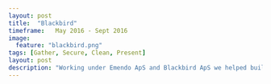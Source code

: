 ```yaml
---
layout: post
title:  "Blackbird"
timeframe:   May 2016 - Sept 2016
image:
  feature: "blackbird.png"
tags: [Gather, Secure, Clean, Present]
layout: post
description: "Working under Emendo ApS and Blackbird ApS we helped build out the cloud infrastructure for an internet of things sensor company.  They create cell network connected boxes that send data from factory sensors straight to the cloud for use anywhere on any device.  Also did very mild programming of hardware to allow use of different SIM cards."
---
```

